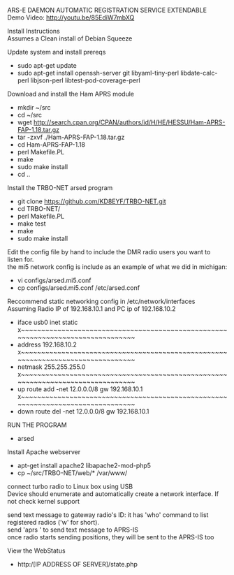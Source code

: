 ARS-E DAEMON AUTOMATIC REGISTRATION SERVICE EXTENDABLE  
Demo Video: http://youtu.be/85EdiW7mbXQ  

Install Instructions  
Assumes a Clean install of Debian Squeeze  


Update system and install prereqs
- sudo apt-get update  
- sudo apt-get install openssh-server git libyaml-tiny-perl libdate-calc-perl libjson-perl  libtest-pod-coverage-perl  

Download and install the Ham APRS module

- mkdir ~/src  
- cd ~/src  
- wget http://search.cpan.org/CPAN/authors/id/H/HE/HESSU/Ham-APRS-FAP-1.18.tar.gz  
- tar -zxvf ./Ham-APRS-FAP-1.18.tar.gz  
- cd Ham-APRS-FAP-1.18  
- perl Makefile.PL  
- make  
- sudo make install 
- cd ..  

Install the TRBO-NET arsed program  

- git clone https://github.com/KD8EYF/TRBO-NET.git  
- cd TRBO-NET/  
- perl Makefile.PL  
- make test  
- make  
- sudo make install  

Edit the config file by hand to include the DMR radio users you want to listen for.  
the mi5 network config is include as an example of what we did in michigan:  

- vi configs/arsed.mi5.conf  
- cp configs/arsed.mi5.conf /etc/arsed.conf  


Reccommend static networking config in /etc/network/interfaces  
Assuming Radio IP of 192.168.10.1 and PC ip of 192.168.10.2

- iface usb0 inet static                                                                                                                  x~~~~~~~~~~~~~~~~~~~~~~~~~~~~~~~~~~~~~~~~~~~~~~~~~~~~~~~~~~~~~~~~~~~~~~~~~~~~~~~~
- address 192.168.10.2                                                                                                            x~~~~~~~~~~~~~~~~~~~~~~~~~~~~~~~~~~~~~~~~~~~~~~~~~~~~~~~~~~~~~~~~~~~~~~~~~~~~~~~~
- netmask 255.255.255.0                                                                                                           x~~~~~~~~~~~~~~~~~~~~~~~~~~~~~~~~~~~~~~~~~~~~~~~~~~~~~~~~~~~~~~~~~~~~~~~~~~~~~~~~
- up route add -net 12.0.0.0/8 gw 192.168.10.1                                                                                    x~~~~~~~~~~~~~~~~~~~~~~~~~~~~~~~~~~~~~~~~~~~~~~~~~~~~~~~~~~~~~~~~~~~~~~~~~~~~~~~~
- down route del -net 12.0.0.0/8 gw 192.168.10.1

RUN THE PROGRAM

- arsed 

Install Apache webserver  
- apt-get install apache2 libapache2-mod-php5  
- cp ~/src/TRBO-NET/web/* /var/www/  

connect turbo radio to Linux box using USB  
Device should enumerate and automatically create a network interface. If not check kernel support  

send text message to gateway radio's ID: it has 'who' command to list registered radios ('w' for short).  
send 'aprs <callsign> <message>' to send text message to APRS-IS  
once radio starts sending positions, they will be sent to the APRS-IS too  

View the WebStatus  
- http:/[IP ADDRESS OF SERVER]/state.php  


